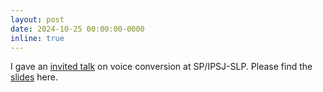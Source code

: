 ```yaml
---
layout: post
date: 2024-10-25 00:00:00-0000
inline: true
---
```


I gave an [invited talk](https://ken.ieice.org/ken/program/index.php?tgs_regid=1e123e2e4f2c2b52bf6e5759b39cf1404e85a5e112804baf829d6e661762190f&tgid=IEICE-SP) on voice conversion at SP/IPSJ-SLP. Please find the [slides](../assets/others/20241025-spslp.pptx) here.